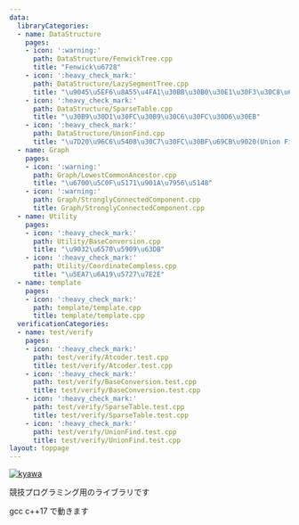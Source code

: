 ```yaml
---
data:
  libraryCategories:
  - name: DataStructure
    pages:
    - icon: ':warning:'
      path: DataStructure/FenwickTree.cpp
      title: "Fenwick\u6728"
    - icon: ':heavy_check_mark:'
      path: DataStructure/LazySegmentTree.cpp
      title: "\u9045\u5EF6\u8A55\u4FA1\u30BB\u30B0\u30E1\u30F3\u30C8\u6728"
    - icon: ':heavy_check_mark:'
      path: DataStructure/SparseTable.cpp
      title: "\u30B9\u30D1\u30FC\u30B9\u30C6\u30FC\u30D6\u30EB"
    - icon: ':heavy_check_mark:'
      path: DataStructure/UnionFind.cpp
      title: "\u7D20\u96C6\u5408\u30C7\u30FC\u30BF\u69CB\u9020(Union Find)"
  - name: Graph
    pages:
    - icon: ':warning:'
      path: Graph/LowestCommonAncestor.cpp
      title: "\u6700\u5C0F\u5171\u901A\u7956\u5148"
    - icon: ':warning:'
      path: Graph/StronglyConnectedComponent.cpp
      title: Graph/StronglyConnectedComponent.cpp
  - name: Utility
    pages:
    - icon: ':heavy_check_mark:'
      path: Utility/BaseConversion.cpp
      title: "\u9032\u6570\u5909\u63DB"
    - icon: ':heavy_check_mark:'
      path: Utility/CoordinateCompless.cpp
      title: "\u5EA7\u6A19\u5727\u7E2E"
  - name: template
    pages:
    - icon: ':heavy_check_mark:'
      path: template/template.cpp
      title: template/template.cpp
  verificationCategories:
  - name: test/verify
    pages:
    - icon: ':heavy_check_mark:'
      path: test/verify/Atcoder.test.cpp
      title: test/verify/Atcoder.test.cpp
    - icon: ':heavy_check_mark:'
      path: test/verify/BaseConversion.test.cpp
      title: test/verify/BaseConversion.test.cpp
    - icon: ':heavy_check_mark:'
      path: test/verify/SparseTable.test.cpp
      title: test/verify/SparseTable.test.cpp
    - icon: ':heavy_check_mark:'
      path: test/verify/UnionFind.test.cpp
      title: test/verify/UnionFind.test.cpp
layout: toppage
---
```

[![kyawa](https://img.shields.io/endpoint?url=https%3A%2F%2Fatcoder-badges.now.sh%2Fapi%2Fatcoder%2Fjson%2Fkyawa)](https://atcoder.jp/users/kyawa)

競技プログラミング用のライブラリです

gcc c++17 で動きます
